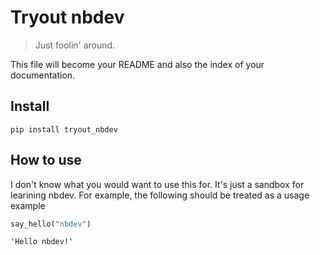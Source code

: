 # Tryout nbdev
> Just foolin' around.


This file will become your README and also the index of your documentation.

## Install

`pip install tryout_nbdev`

## How to use

I don't know what you would want to use this for.
It's just a sandbox for learining nbdev. For example, the following should be treated as a usage example

```python
say_hello("nbdev")
```




    'Hello nbdev!'


